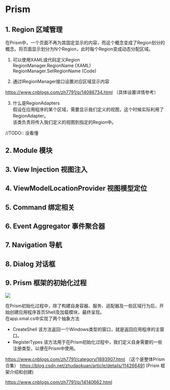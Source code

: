 # Prism

## 1. Region 区域管理

在Prism中，一个页面不再为其固定显示的内容，而这个概念变成了Region划分的概念。将页面显示划分为N个Region，此时每个Region变成动态分配区域。  

1. 可以使用XAML或代码定义Region  
RegionManager.RegionName (XAML)  
RegionManager.SetRegionName (Code)  

2. 通过IRegionManager接口设置对应区域显示内容  

https://www.cnblogs.com/zh7791/p/14086734.html （具体设置详情参考）

3. 什么是RegionAdapters  
假设在应用程序的某个区域，需要显示我们定义的视图，这个时候实际利用了RegionAdapter。  
该类负责将传入我们定义的视图到指定的Region中。

//TODO:: 没看懂

## 2. Module 模块
## 3. View Injection 视图注入
## 4. ViewModelLocationProvider 视图模型定位
## 5. Command 绑定相关
## 6. Event Aggregator 事件聚合器
## 7. Navigation 导航
## 8. Dialog 对话框

## 9. Prism 框架的初始化过程
![](https://img2020.cnblogs.com/blog/1161656/202012/1161656-20201208130618189-1834347254.png)  

在Prism初始化过程中，除了构建自身容器、服务、适配器及一些区域行为后，开始创建应用程序首页Shell及加载模块，最终呈现。  
在app.xmal.cs中实现了两个抽象方法
- CreateShell
该方法返回一个Windows类型的窗口，就是返回应用程序的主窗口。
- RegisterTypes
该方法用于在Prism初始化过程中，我们定义自身需要的一些注册类型，以便在Prism中使用。

https://www.cnblogs.com/zh7791/category/1893907.html （这个是整体Prism合集）
https://blog.csdn.net/zhudaokuan/article/details/114266491 (Prism 框架介绍和创建)

https://www.cnblogs.com/zh7791/p/14140662.html